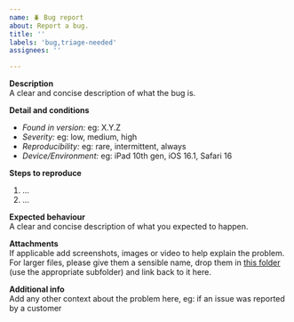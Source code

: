 ```yaml
---
name: 🪲 Bug report
about: Report a bug.
title: ''
labels: 'bug,triage-needed'
assignees: ''

---
```


**Description**  
A clear and concise description of what the bug is.

**Detail and conditions**
- *Found in version:* eg: X.Y.Z
- *Severity:* eg: low, medium, high
- *Reproducibility:* eg: rare, intermittent, always
- *Device/Environment:* eg: iPad 10th gen, iOS 16.1, Safari 16

**Steps to reproduce**  
1. ...
2. ...

**Expected behaviour**  
A clear and concise description of what you expected to happen.

**Attachments**  
If applicable add screenshots, images or video to help explain the problem.  
For larger files, please give them a sensible name, drop them in [this folder](https://omgplc.sharepoint.com/:f:/s/IMeasureU/Ep1LWmEpLN1PgmYLqSpIckoBbd_cRHUTe-tEjZHgCKbipA?e=YCD7dE) (use the appropriate subfolder) and link back to it here.

**Additional info**  
Add any other context about the problem here, eg: if an issue was reported by a customer
